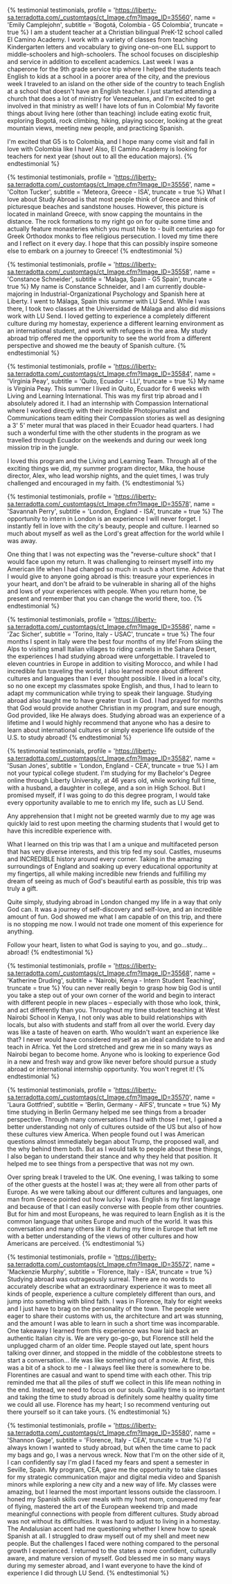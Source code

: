 {% testimonial testimonials,
  profile = 'https://liberty-sa.terradotta.com/_customtags/ct_Image.cfm?Image_ID=35560',
  name = 'Emily Camplejohn',
  subtitle = 'Bogotá, Colombia - G5 Colombia',
  truncate = true
%}
I am a student teacher at a Christian bilingual PreK-12 school called El Camino Academy. I work with a variety of classes from teaching Kindergarten letters and vocabulary to giving one-on-one ELL support to middle-schoolers and high-schoolers. The school focuses on discipleship and service in addition to excellent academics. Last week I was a chaperone for the 9th grade service trip where I helped the students teach English to kids at a school in a poorer area of the city, and the previous week I traveled to an island on the other side of the country to teach English at a school that doesn't have an English teacher. I just started attending a church that does a lot of ministry for Venezuelans, and I'm excited to get involved in that ministry as well! I have lots of fun in Colombia! My favorite things about living here (other than teaching) include eating exotic fruit, exploring Bogotá, rock climbing, hiking, playing soccer, looking at the great mountain views, meeting new people, and practicing Spanish.

I'm excited that G5 is to Colombia, and I hope many come visit and fall in love with Colombia like I have! Also, El Camino Academy is looking for teachers for next year (shout out to all the education majors).
{% endtestimonial %}

{% testimonial testimonials,
  profile = 'https://liberty-sa.terradotta.com/_customtags/ct_Image.cfm?Image_ID=35556',
  name = 'Colton Tucker',
  subtitle = 'Meteora, Greece - ISA',
  truncate = true
%}
What I love about Study Abroad is that most people think of Greece and think of picturesque beaches and sandstone houses. However, this picture is located in mainland Greece, with snow capping the mountains in the distance. The rock formations to my right go on for quite some time and actually feature monasteries which you must hike to - built centuries ago for Greek Orthodox monks to flee religious persecution. I loved my time there and I reflect on it every day. I hope that this can possibly inspire someone else to embark on a journey to Greece!
{% endtestimonial %}

{% testimonial testimonials,
  profile = 'https://liberty-sa.terradotta.com/_customtags/ct_Image.cfm?Image_ID=35558',
  name = 'Constance Schneider',
  subtitle = 'Malaga, Spain - G5 Spain',
  truncate = true
%}
My name is Constance Schneider, and I am currently double-majoring in Industrial-Organizational Psychology and Spanish here at Liberty. I went to Málaga, Spain this summer with LU Send. While I was there, I took two classes at the Universidad de Málaga and also did missions work with LU Send. I loved getting to experience a completely different culture during my homestay, experience a different learning environment as an international student, and work with refugees in the area. My study abroad trip offered me the opportunity to see the world from a different perspective and showed me the beauty of Spanish culture.
{% endtestimonial %}

{% testimonial testimonials,
  profile = 'https://liberty-sa.terradotta.com/_customtags/ct_Image.cfm?Image_ID=35584',
  name = 'Virginia Peay',
  subtitle = 'Quito, Ecuador - LLI',
  truncate = true
%}
My name is Virginia Peay. This summer I lived in Quito, Ecuador for 6 weeks with Living and Learning International. This was my first trip abroad and I absolutely adored it. I had an internship with Compassion International where I worked directly with their incredible Photojournalist and Communications team editing their Compassion stories as well as designing a 3' 5' meter mural that was placed in their Ecuador head quarters. I had such a wonderful time with the other students in the program as we travelled through Ecuador on the weekends and during our week long mission trip in the jungle.

I loved this program and the Living and Learning Team. Through all of the exciting things we did, my summer program director, Mika, the house director, Alex, who lead worship nights, and the quiet times, I was truly challenged and encouraged in my faith.
{% endtestimonial %}

{% testimonial testimonials,
  profile = 'https://liberty-sa.terradotta.com/_customtags/ct_Image.cfm?Image_ID=35578',
  name = 'Savannah Perry',
  subtitle = 'London, England - ISA',
  truncate = true
%}
The opportunity to intern in London is an experience I will never forget. I instantly fell in love with the city's beauty, people and culture. I learned so much about myself as well as the Lord's great affection for the world while I was away.

One thing that I was not expecting was the "reverse-culture shock" that I would face upon my return. It was challenging to reinsert myself into my American life when I had changed so much in such a short time. Advice that I would give to anyone going abroad is this: treasure your experiences in your heart, and don't be afraid to be vulnerable in sharing all of the highs and lows of your experiences with people. When you return home, be present and remember that you can change the world there, too.
{% endtestimonial %}

{% testimonial testimonials,
  profile = 'https://liberty-sa.terradotta.com/_customtags/ct_Image.cfm?Image_ID=35586',
  name = 'Zac Sicher',
  subtitle = 'Torino, Italy - USAC',
  truncate = true
%}
The four months I spent in Italy were the best four months of my life! From skiing the Alps to visiting small Italian villages to riding camels in the Sahara Desert, the experiences I had studying abroad were unforgettable. I traveled to eleven countries in Europe in addition to visiting Morocco, and while I had incredible fun traveling the world, I also learned more about different cultures and languages than I ever thought possible. I lived in a local's city, so no one except my classmates spoke English, and thus, I had to learn to adapt my communication while trying to speak their language. Studying abroad also taught me to have greater trust in God. I had prayed for months that God would provide another Christian in my program, and sure enough, God provided, like He always does. Studying abroad was an experience of a lifetime and I would highly recommend that anyone who has a desire to learn about international cultures or simply experience life outside of the U.S. to study abroad!
{% endtestimonial %}

{% testimonial testimonials,
  profile = 'https://liberty-sa.terradotta.com/_customtags/ct_Image.cfm?Image_ID=35582',
  name = 'Susan Jones',
  subtitle = 'London, England - CEA',
  truncate = true
%}
I am not your typical college student. I'm studying for my Bachelor's Degree online through Liberty University, at 46 years old, while working full time, with a husband, a daughter in college, and a son in High School. But I promised myself, if I was going to do this degree program, I would take every opportunity available to me to enrich my life, such as LU Send.

Any apprehension that I might not be greeted warmly due to my age was quickly laid to rest upon meeting the charming students that I would get to have this incredible experience with.

What I learned on this trip was that I am a unique and multifaceted person that has very diverse interests, and this trip fed my soul. Castles, museums and INCREDIBLE history around every corner. Taking in the amazing surroundings of England and soaking up every educational opportunity at my fingertips, all while making incredible new friends and fulfilling my dream of seeing as much of God's beautiful earth as possible, this trip was truly a gift.

Quite simply, studying abroad in London changed my life in a way that only God can. It was a journey of self-discovery and self-love, and an incredible amount of fun. God showed me what I am capable of on this trip, and there is no stopping me now. I would not trade one moment of this experience for anything.

Follow your heart, listen to what God is saying to you, and go…study…abroad!
{% endtestimonial %}

{% testimonial testimonials,
  profile = 'https://liberty-sa.terradotta.com/_customtags/ct_Image.cfm?Image_ID=35568',
  name = 'Katherine Druding',
  subtitle = 'Nairobi, Kenya - Intern Student Teaching',
  truncate = true
%}
You can never really begin to grasp how big God is until you take a step out of your own corner of the world and begin to interact with different people in new places – especially with those who look, think, and act differently than you. Throughout my time student teaching at West Nairobi School in Kenya, I not only was able to build relationships with locals, but also with students and staff from all over the world. Every day was like a taste of heaven on earth. Who wouldn't want an experience like that? I never would have considered myself as an ideal candidate to live and teach in Africa. Yet the Lord stretched and grew me in so many ways as Nairobi began to become home. Anyone who is looking to experience God in a new and fresh way and grow like never before should pursue a study abroad or international internship opportunity. You won't regret it!
{% endtestimonial %}

{% testimonial testimonials,
  profile = 'https://liberty-sa.terradotta.com/_customtags/ct_Image.cfm?Image_ID=35570',
  name = 'Laura Gottfried',
  subtitle = 'Berlin, Germany - AIFS',
  truncate = true
%}
My time studying in Berlin Germany helped me see things from a broader perspective. Through many conversations I had with those I met, I gained a better understanding not only of cultures outside of the US but also of how these cultures view America. When people found out I was American questions almost immediately began about Trump, the proposed wall, and the why behind them both. But as I would talk to people about these things, I also began to understand their stance and why they held that position. It helped me to see things from a perspective that was not my own.

Over spring break I traveled to the UK. One evening, I was talking to some of the other guests at the hostel I was at; they were all from other parts of Europe. As we were talking about our different cultures and languages, one man from Greece pointed out how lucky I was. English is my first language and because of that I can easily converse with people from other countries. But for him and most Europeans, he was required to learn English as it is the common language that unites Europe and much of the world. It was this conversation and many others like it during my time in Europe that left me with a better understanding of the views of other cultures and how Americans are perceived.
{% endtestimonial %}

{% testimonial testimonials,
  profile = 'https://liberty-sa.terradotta.com/_customtags/ct_Image.cfm?Image_ID=35572',
  name = 'Mackenzie Murphy',
  subtitle = 'Florence, Italy - ISA',
  truncate = true
%}
Studying abroad was outrageously surreal. There are no words to accurately describe what an extraordinary experience it was to meet all kinds of people, experience a culture completely different than ours, and jump into something with blind faith. I was in Florence, Italy for eight weeks and I just have to brag on the personality of the town. The people were eager to share their customs with us, the architecture and art was stunning, and the amount I was able to learn in such a short time was incomparable. One takeaway I learned from this experience was how laid back an authentic Italian city is. We are very go-go-go, but Florence still held the unplugged charm of an older time. People stayed out late, spent hours talking over dinner, and stopped in the middle of the cobblestone streets to start a conversation... life was like something out of a movie. At first, this was a bit of a shock to me - I always feel like there is somewhere to be. Florentines are casual and want to spend time with each other. This trip reminded me that all the piles of stuff we collect in this life mean nothing in the end. Instead, we need to focus on our souls. Quality time is so important and taking the time to study abroad is definitely some healthy quality time we could all use. Florence has my heart; I so recommend venturing out there yourself so it can take yours.
{% endtestimonial %}

{% testimonial testimonials,
  profile = 'https://liberty-sa.terradotta.com/_customtags/ct_Image.cfm?Image_ID=35580',
  name = 'Shannon Gage',
  subtitle = 'Florence, Italy - CEA',
  truncate = true
%}
I'd always known I wanted to study abroad, but when the time came to pack my bags and go, I was a nervous wreck. Now that I'm on the other side of it, I can confidently say I'm glad I faced my fears and spent a semester in Seville, Spain. My program, CEA, gave me the opportunity to take classes for my strategic communication major and digital media video and Spanish minors while exploring a new city and a new way of life. My classes were amazing, but I learned the most important lessons outside the classroom. I honed my Spanish skills over meals with my host mom, conquered my fear of flying, mastered the art of the European weekend trip and made meaningful connections with people from different cultures. Study abroad was not without its difficulties. It was hard to adjust to living in a homestay. The Andalusian accent had me questioning whether I knew how to speak Spanish at all. I struggled to draw myself out of my shell and meet new people. But the challenges I faced were nothing compared to the personal growth I experienced. I returned to the states a more confident, culturally aware, and mature version of myself. God blessed me in so many ways during my semester abroad, and I want everyone to have the kind of experience I did through LU Send.
{% endtestimonial %}
